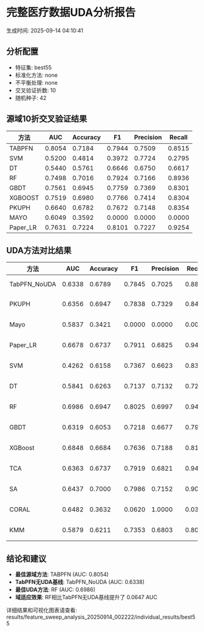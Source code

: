 # 完整医疗数据UDA分析报告

生成时间: 2025-09-14 04:10:41

## 分析配置

- 特征集: best55
- 标准化方法: none
- 不平衡处理: none
- 交叉验证折数: 10
- 随机种子: 42

## 源域10折交叉验证结果

| 方法 | AUC | Accuracy | F1 | Precision | Recall |
|------|-----|----------|----|-----------| -------|
| TABPFN | 0.8054 | 0.7184 | 0.7944 | 0.7509 | 0.8515 |
| SVM | 0.5200 | 0.4814 | 0.3972 | 0.7724 | 0.2795 |
| DT | 0.5440 | 0.5761 | 0.6646 | 0.6750 | 0.6617 |
| RF | 0.7498 | 0.7016 | 0.7924 | 0.7166 | 0.8936 |
| GBDT | 0.7561 | 0.6945 | 0.7759 | 0.7369 | 0.8301 |
| XGBOOST | 0.7519 | 0.6980 | 0.7766 | 0.7414 | 0.8304 |
| PKUPH | 0.6640 | 0.6782 | 0.7672 | 0.7148 | 0.8354 |
| MAYO | 0.6049 | 0.3592 | 0.0000 | 0.0000 | 0.0000 |
| Paper_LR | 0.7631 | 0.7224 | 0.8101 | 0.7227 | 0.9254 |

## UDA方法对比结果

| 方法 | AUC | Accuracy | F1 | Precision | Recall | 类型 |
|------|-----|----------|----|-----------| -------|------|
| TabPFN_NoUDA | 0.6338 | 0.6789 | 0.7845 | 0.7025 | 0.8880 | TabPFN基线 |
| PKUPH | 0.6356 | 0.6947 | 0.7838 | 0.7329 | 0.8474 | 传统基线 |
| Mayo | 0.5837 | 0.3421 | 0.0000 | 0.0000 | 0.0000 | 传统基线 |
| Paper_LR | 0.6678 | 0.6737 | 0.7911 | 0.6825 | 0.9429 | 传统基线 |
| SVM | 0.4262 | 0.6158 | 0.7367 | 0.6623 | 0.8391 | 机器学习基线 |
| DT | 0.5841 | 0.6263 | 0.7137 | 0.7132 | 0.7205 | 机器学习基线 |
| RF | 0.6986 | 0.6947 | 0.8025 | 0.6997 | 0.9429 | 机器学习基线 |
| GBDT | 0.6319 | 0.6053 | 0.7218 | 0.6677 | 0.7910 | 机器学习基线 |
| XGBoost | 0.6848 | 0.6684 | 0.7636 | 0.7188 | 0.8167 | 机器学习基线 |
| TCA | 0.6363 | 0.6737 | 0.7919 | 0.6821 | 0.9440 | UDA方法 |
| SA | 0.6437 | 0.7000 | 0.7986 | 0.7152 | 0.9040 | UDA方法 |
| CORAL | 0.6482 | 0.3632 | 0.0620 | 1.0000 | 0.0320 | UDA方法 |
| KMM | 0.5879 | 0.6211 | 0.7353 | 0.6803 | 0.8000 | UDA方法 |

## 结论和建议

- **最佳源域方法**: TABPFN (AUC: 0.8054)
- **TabPFN无UDA基线**: TabPFN_NoUDA (AUC: 0.6338)
- **最佳UDA方法**: RF (AUC: 0.6986)
- **域适应效果**: RF相比TabPFN无UDA基线提升了 0.0647 AUC

详细结果和可视化图表请查看: results/feature_sweep_analysis_20250914_002222/individual_results/best55